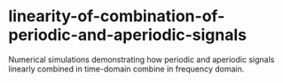 # linearity-of-combination-of-periodic-and-aperiodic-signals
Numerical simulations demonstrating how periodic and aperiodic signals linearly combined in time-domain combine in frequency domain.
